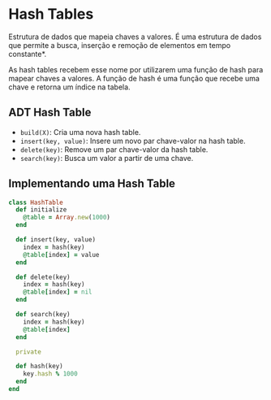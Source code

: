 # Hash Tables

Estrutura de dados que mapeia chaves a valores. É uma estrutura de dados que permite a busca, inserção e remoção de
elementos em tempo constante*.

As hash tables recebem esse nome por utilizarem uma função de hash para mapear chaves a valores. A função de hash é uma
função que recebe uma chave e retorna um índice na tabela.

## ADT Hash Table

- `build(X)`: Cria uma nova hash table.
- `insert(key, value)`: Insere um novo par chave-valor na hash table.
- `delete(key)`: Remove um par chave-valor da hash table.
- `search(key)`: Busca um valor a partir de uma chave.


## Implementando uma Hash Table

```rb
class HashTable
  def initialize
    @table = Array.new(1000)
  end

  def insert(key, value)
    index = hash(key)
    @table[index] = value
  end

  def delete(key)
    index = hash(key)
    @table[index] = nil
  end

  def search(key)
    index = hash(key)
    @table[index]
  end

  private

  def hash(key)
    key.hash % 1000
  end
end
```
